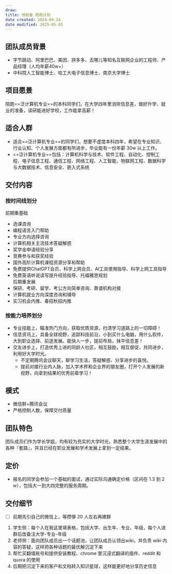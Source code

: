```yaml
---
draw:
title: 领航者 陪跑计划
date created: 2024-09-24
date modified: 2025-05-03
---
```


## 团队成员背景

- 字节跳动、阿里巴巴、美团、拼多多、去哪儿等知名互联网企业的工程师、产品经理（人均年薪40w+）
- 中科院人工智能博士、哈工大电子信息博士、南京大学博士

## 项目愿景

   陪跑==泛计算机专业==的本科同学们，在大学四年里消除信息差，做好升学、就业的准备，读研能进好学校，工作能拿高薪！

## 适合人群

- 适合==泛计算机专业==的同学们，想要不虚度本科四年，希望在专业知识、行业认知、个人发展方面都有所进步，毕业能有一份年薪 30w 以上工作。
- ==泛计算机专业==包括：计算机科学与技术、软件工程、自动化、控制工程、电子信息工程、通信工程、网络工程、人工智能、物联网工程、数据科学与大数据技术、信息安全、嵌入式系统

## 交付内容

### 按时间线划分

前期重基础

- 选课咨询
- 编程语言入门帮助
- 专业方向选择咨询
- 计算机相关主流技术答疑解惑
- 奖学金申请经验分享
- 竞赛参与和获奖经验
- 国外高阶计算机课程资源分享和帮助
- 免费提供ChatGPT会员、科学上网会员、AI工具使用指导、科学上网工具指导
- 免费英语听说读写提升经验指导、托福雅思规划  
后期重发展
- 保研、考研、留学、考公方向简单咨询、靠谱机构对接
- 计算机就业方向深度咨询和辅导
- 实习机会内推、春招秋招内推

### 按能力培养划分

- 专业技能上，瞄准热门方向，获取优质资源，扫清学习道路上的一切障碍！
- 信息资讯上，具备全球视野，追踪科技前沿，小到买什么电脑，用什么软件，大到职业选择、前途发展。能快人一步，提前布局，抹平信息差！
- 交友进步上，打造优秀上进的同龄人社区，相互鼓励，相互督促，共同进步，利用好大学时光。
	- 不定期腾讯会议聊天，聊学习生活，答疑解惑、分享进步的喜悦。
	- 提前对接行业内人脉，加入学术界和企业界的朋友圈，打开个人发展的新视野，向拿到结果的优秀前辈学习！

## 模式

- 微信群+腾讯会议
- 严格控制人数，保障交付质量

## 团队特色

团队成员们作为学长学姐，均有较为充实的大学时光，熟悉整个大学生涯发展中的各种『套路』，并且已经在职业发展和学术发展上拿到一定结果。

## 定价

- 报名的同学会参加一个基础的面试，通过实际沟通确定价格（区间在 1.3 到 2 w），包括大一到大四完整的服务周期。

## 交付细节

- [ ] 前期先引自己的微信上，等攒够 20 人左右再建群

1. 学生侧：每个人在我这里填表格，包括大学、出生年、专业、年级，每个人进群后改备注大学-专业-年级
2. 老师侧：面向团队成员出一个话题池，让团队成员认领出wiki，并负责 wiki 内容的答疑，这样把各种话题的最优解沉淀下来
3. 帮忙买翻墙账号和提供安装教程、chrome 里沉浸式翻译的插件、reddit 和 quora 的使用
4. 后期把沉淀下来的客户和文档转入知识星球，这样能更好地分享历史信息
